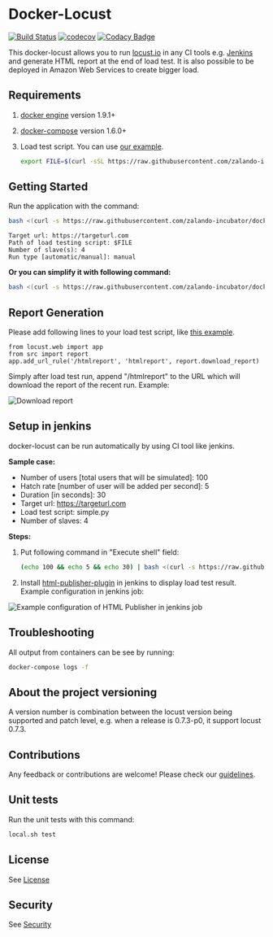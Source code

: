 Docker-Locust
=============

[![Build Status](https://travis-ci.org/zalando-incubator/docker-locust.svg?branch=master)](https://travis-ci.org/zalando-incubator/docker-locust)
[![codecov](https://codecov.io/gh/zalando-incubator/docker-locust/branch/master/graph/badge.svg)](https://codecov.io/gh/zalando-incubator/docker-locust)
[![Codacy Badge](https://api.codacy.com/project/badge/Grade/5a235d56b27647f9b73982933c00314a)](https://www.codacy.com/app/butomo1989/docker-locust?utm_source=github.com&amp;utm_medium=referral&amp;utm_content=zalando-incubator/docker-locust&amp;utm_campaign=Badge_Grade)

This docker-locust allows you to run [locust.io] in any CI tools e.g. [Jenkins] and generate HTML report at the end of load test. It is also possible to be deployed in Amazon Web Services to create bigger load.

Requirements
------------
1. [docker engine] version 1.9.1+
2. [docker-compose] version 1.6.0+
3. Load test script. You can use [our example].

	```bash
	export FILE=$(curl -sSL https://raw.githubusercontent.com/zalando-incubator/docker-locust/master/example/simple.py > simple.py && echo simple.py)
	```

Getting Started
---------------

Run the application with the command:

```bash
bash <(curl -s https://raw.githubusercontent.com/zalando-incubator/docker-locust/master/local.sh) deploy
```

```
Target url: https://targeturl.com
Path of load testing script: $FILE
Number of slave(s): 4
Run type [automatic/manual]: manual
```

**Or you can simplify it with following command:**

```bash
bash <(curl -s https://raw.githubusercontent.com/zalando-incubator/docker-locust/master/local.sh) deploy https://targeturl.com $FILE 4 manual
```

Report Generation
-----------------

Please add following lines to your load test script, like [this example].

```
from locust.web import app
from src import report
app.add_url_rule('/htmlreport', 'htmlreport', report.download_report)
```

Simply after load test run, append "/htmlreport" to the URL which will download the report of the recent run. Example:

![][Download report]

Setup in jenkins
----------------

docker-locust can be run automatically by using CI tool like jenkins.

**Sample case:**

- Number of users [total users that will be simulated]: 100
- Hatch rate [number of user will be added per second]: 5
- Duration [in seconds]: 30
- Target url: https://targeturl.com
- Load test script: simple.py
- Number of slaves: 4

**Steps:**

1. Put following command in "Execute shell" field:

	```bash
	(echo 100 && echo 5 && echo 30) | bash <(curl -s https://raw.githubusercontent.com/zalando-incubator/docker-locust/master/local.sh) deploy https://targeturl.com $(curl -sSL https://raw.githubusercontent.com/zalando-incubator/docker-locust/master/example/simple.py > simple.py && echo simple.py) 4 automatic
	```

2. Install [html-publisher-plugin] in jenkins to display load test result. Example configuration in jenkins job:

 ![][HTML-Publisher configuration]

Troubleshooting
---------------

All output from containers can be see by running:

```bash
docker-compose logs -f
```

About the project versioning
----------------------------
A version number is combination between the locust version being supported and patch level, e.g. when a release is 0.7.3-p0, it support locust 0.7.3.

Contributions
-------------
Any feedback or contributions are welcome! Please check our [guidelines].

Unit tests
----------

Run the unit tests with this command:

```bash
local.sh test
```

License
-------
See [License]

Security
--------
See [Security]

[locust.io]: <http://locust.io>
[Jenkins]: <https://jenkins.io>
[docker engine]: <https://docs.docker.com/engine/installation/>
[docker-compose]: <https://docs.docker.com/compose/install/>
[our example]: <https://raw.githubusercontent.com/zalando-incubator/docker-locust/master/example/simple.py>
[html-publisher-plugin]: <https://wiki.jenkins-ci.org/display/JENKINS/HTML+Publisher+Plugin>
[this example]: <https://github.com/zalando-incubator/docker-locust/blob/master/example/simple.py#L4-L9>
[Download report]: <images/download_report.png> "Download report"
[HTML-Publisher configuration]: <images/usage_html_publisher.png> "Example configuration of HTML Publisher in jenkins job"
[guidelines]: <CONTRIBUTING.md>
[maintainers]: <MAINTAINERS>
[License]: <LICENSE>
[Security]: <SECURITY.md>
